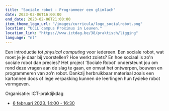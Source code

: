 ```yaml
---
title: "Sociale robot - Programmeer een glimlach"
date: 2023-02-06T16:00:00
end_date: 2023-02-06T21:00:00
item_theme_logo_url: "/images/curricula/logo_socialrobot.png"
location: "UCLL campus Proximus in Leuven."
location_link: "https://www.ictdag.be/38/praktisch/ligging"
language: "nl"
---
```


Een introductie tot *physical computing* voor iedereen.
Een sociale robot, wat moet je je daar bij voorstellen? Hoe werkt zoiets? En hoe sociaal is zo'n sociale robot dan precies? Het project ‘Sociale Robot’ ondersteunt jou 
om rond deze vragen aan de slag te gaan, en omvat het ontwerpen, bouwen en programmeren van zo’n robot. 
Dankzij herbruikbaar materiaal zoals een kartonnen doos of lege verpakking kunnen de leerlingen hun fysieke robot vormgeven.

Organisatie: ICT-praktijkdag

- [6 februari 2023, 14:00 - 16:30](https://www.ictdag.be/38/aanbod/sessie/134)
